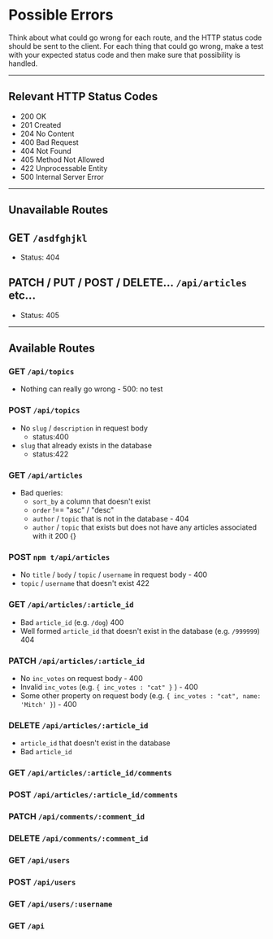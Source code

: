 # Possible Errors

Think about what could go wrong for each route, and the HTTP status code should be sent to the client.
For each thing that could go wrong, make a test with your expected status code and then make sure that possibility is handled.

---

## Relevant HTTP Status Codes

- 200 OK
- 201 Created
- 204 No Content
- 400 Bad Request
- 404 Not Found
- 405 Method Not Allowed
- 422 Unprocessable Entity
- 500 Internal Server Error

---

## Unavailable Routes

## GET `/asdfghjkl`

- Status: 404

## PATCH / PUT / POST / DELETE... `/api/articles` etc...

- Status: 405

---

## Available Routes

### GET `/api/topics`

- Nothing can really go wrong - 500: no test

### POST `/api/topics`

- No `slug` / `description` in request body 
  - status:400 
- `slug` that already exists in the database
  - status:422

### GET `/api/articles`

- Bad queries:
  - `sort_by` a column that doesn't exist
  - `order` !== "asc" / "desc"
  - `author` / `topic` that is not in the database - 404
  - `author` / `topic` that exists but does not have any articles associated with it 200 {}

### POST `npm t/api/articles`

- No `title` / `body` / `topic` / `username` in request body - 400
- `topic` / `username` that doesn't exist
422

### GET `/api/articles/:article_id`

- Bad `article_id` (e.g. `/dog`) 400
- Well formed `article_id` that doesn't exist in the database (e.g. `/999999`) 404

### PATCH `/api/articles/:article_id`

- No `inc_votes` on request body - 400
- Invalid `inc_votes` (e.g. `{ inc_votes : "cat" }` ) - 400
- Some other property on request body (e.g. `{ inc_votes : "cat", name: 'Mitch' }`) - 400

### DELETE `/api/articles/:article_id`

- `article_id` that doesn't exist in the database
- Bad `article_id`

### GET `/api/articles/:article_id/comments`

### POST `/api/articles/:article_id/comments`

### PATCH `/api/comments/:comment_id`

### DELETE `/api/comments/:comment_id`

### GET `/api/users`

### POST `/api/users`

### GET `/api/users/:username`

### GET `/api`
